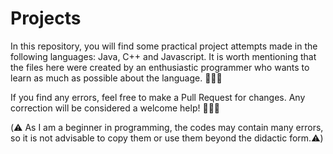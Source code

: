 # Projects

In this repository, you will find some practical project attempts made in the following languages: Java, C++ and Javascript. It is worth mentioning that the files here were created by an enthusiastic programmer who wants to learn as much as possible about the language. 🖖😎🖖

If you find any errors, feel free to make a Pull Request for changes. Any correction will be considered a welcome help! 🫰😁🫰

(⚠️ As I am a beginner in programming, the codes may contain many errors, so it is not advisable to copy them or use them beyond the didactic form.⚠️)
